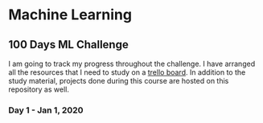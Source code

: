 # Machine Learning
## 100 Days ML Challenge
I am going to track my progress throughout the challenge. I have arranged all the resources that I need to study on a [trello board](https://trello.com/b/IfthVJ3q). In addition to the study material, projects done during this course are hosted on this repository as well.

### Day 1 - Jan 1, 2020
